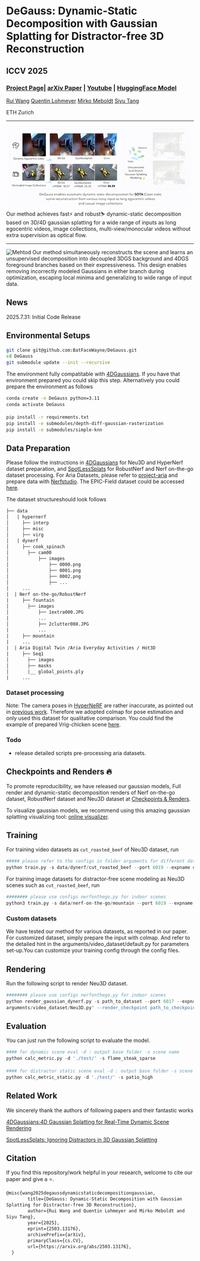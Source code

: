 # DeGauss: Dynamic-Static Decomposition with Gaussian Splatting for Distractor-free 3D Reconstruction

## ICCV 2025

### [Project Page](https://batfacewayne.github.io/DeGauss.io/)| [arXiv Paper](https://arxiv.org/abs/2503.13176) | [Youtube](https://www.youtube.com/watch?v=d8U4--_jIcc) | [HuggingFace Model](https://huggingface.co/BatofGo/DeGauss_ckpts/tree/main)

[Rui Wang](https://pdz.ethz.ch/the-group/people/rui-wang.html) [Quentin Lohmeyer](https://pdz.ethz.ch/the-group/people/lohmeyer.html) [Mirko Meboldt](https://pdz.ethz.ch/the-group/people/meboldt.html) [Siyu Tang](https://vlg.ethz.ch/team/Prof-Dr-Siyu-Tang.html)

ETH Zurich


---

![Teaser GIF](assets/teaser.gif)
Our method achieves fast⚡️ and robust⛷️ dynamic-static decomposition based on 3D/4D gaussian splatting for a wide range of inputs as long egocentric videos, image collections, multi-view/monocular videos without extra supervision as optical flow.

---

![Mehtod](assets/method.png)
Our method simultaneously reconstructs the scene and learns an unsupervised decomposition into decoupled 3DGS background and 4DGS foreground branches based on their expressiveness. This design enables removing incorrectly modeled Gaussians in either branch during optimization, escaping local minima and generalizing to wide range of input data.

## News

2025.7.31: Initial Code Release

## Environmental Setups

```bash
git clone git@github.com:BatFaceWayne/DeGauss.git
cd DeGauss
git submodule update --init --recursive
```

The environment fully compatitable with [4DGaussians](https://github.com/hustvl/4DGaussians). If you have that environment prepared you could skip this step. Alternatively you could prepare the environment as follows

```bash
conda create -n DeGauss python=3.11
conda activate DeGauss

pip install -r requirements.txt
pip install -e submodules/depth-diff-gaussian-rasterization
pip install -e submodules/simple-knn
```

## Data Preparation
Please follow the instructions in [4DGaussians](https://github.com/hustvl/4DGaussians) for Neu3D and HyperNerf dataset preparation, and [SpotLessSplats](https://github.com/lilygoli/SpotLessSplats/tree/main) for RobustNerf and Nerf on-the-go dataset processing. For Aria Datasets, please refer to [project-aria](https://www.projectaria.com/resources/#resources-datasets) and prepare data with [Nerfstudio](https://docs.nerf.studio/quickstart/custom_dataset.html#aria). The EPIC-Field dataset could be accessed [here](https://epic-kitchens.github.io/epic-fields/).


The dataset structureshould look follows

```
├── data
│   | hypernerf
│     ├── interp
│     ├── misc
│     ├── virg
│   | dynerf
│     ├── cook_spinach
│       ├── cam00
│           ├── images
│               ├── 0000.png
│               ├── 0001.png
│               ├── 0002.png
│               ├── ...
│     ...
|  | Nerf on-the-go/RobustNerf
|     ├── fountain
│       ├── images
│           ├── 1extra000.JPG
|           ...
│           ├── 2clutter008.JPG
|           ...
|     ├── mountain
|     ...
|  | Aria Digital Twin /Aria Everyday Activities / Hot3D
|     ├── Seq1
│       ├── images
│       ├── masks
│       |__ global_points.ply
|     ...

```
### Dataset processing
Note: The camera poses in [HyperNeRF](https://github.com/google/hypernerf) are rather inaccurate, as pointed out in [previous work](https://github.com/CVMI-Lab/SC-GS). Therefore we adopted colmap for pose estimation and only used this dataset for qualitative comparison. You could find the example of prepared Vrig-chicken scene [here](https://drive.google.com/file/d/1BoWvcSuQlGLdaO8iQIPuJFhiL1RldYhs/view?usp=drive_link).

### Todo
- release detailed scripts pre-processing aria datasets.
## Checkpoints and Renders 🔥
To promote reproducibility, we have released our gaussian models, Full render and dynamic-static decomposition renders of Nerf on-the-go dataset, RobustNerf dataset and Neu3D dataset at [Checkpoints & Renders](https://huggingface.co/BatofGo/DeGauss_ckpts/tree/main). 

To visualize gaussian models, we recommend using this amazing gaussian splatting visualizing tool: [online visualizer](https://antimatter15.com/splat/).

## Training


For training video datasets as  `cut_roasted_beef` of Neu3D dataset, run
```python
##### please refer to the configs in folder arguments for different dataset setup
python train.py -s data/dynerf/cut_roasted_beef --port 6019 --expname cut_roasted_beef --configs arguments/video_dataset/Neu3D.py
```

For training image datasets for distractor-free scene modeling as Neu3D scenes such as `cut_roasted_beef`, run
```python
######## please use configs nerfonthego.py for indoor scenes
python3 train.py -s data/nerf-on-the-go/mountain --port 6019 --expname mountain --configs arguments/image_dataset/nerfonthego_outdoor.py
```
### Custom datasets
We have tested our method for various datasets, as reported in our paper. For customized dataset, simply prepare the input with colmap. And refer to the detailed hint in the arguments/video_dataset/default.py for parameters set-up.You can customize your training config through the config files.


## Rendering

Run the following script to render Neu3D dataset.
```python
######## please use configs nerfonthego.py for indoor scenes
python render_gaussian_dynerf.py -s path_to_dataset --port 6017 --expname Neu3Drender --configs
arguments/video_dataset/Neu3D.py" --render_checkpoint path_to_checkpoint
```


## Evaluation

You can just run the following script to evaluate the model.

```python
#### for dynamic scene eval -d : output base folder -s scene name
python calc_metric.py -d './test/' -s flame_steak_sparse

#### for distractor static scene eval -d : output base folder -s scene name
python calc_metric_static.py -d './test/' -s patio_high 

```


## Related Work

We sincerely thank the authors of following papers and their fantastic works

[4DGaussians:4D Gaussian Splatting for Real-Time Dynamic Scene Rendering](https://guanjunwu.github.io/4dgs/)

[SpotLessSplats: Ignoring Distractors in 3D Gaussian Splatting](https://spotlesssplats.github.io)


## Citation

If you find this repository/work helpful in your research, welcome to cite our paper and give a ⭐.

```
@misc{wang2025degaussdynamicstaticdecompositiongaussian,
        title={DeGauss: Dynamic-Static Decomposition with Gaussian Splatting for Distractor-free 3D Reconstruction}, 
        author={Rui Wang and Quentin Lohmeyer and Mirko Meboldt and Siyu Tang},
        year={2025},
        eprint={2503.13176},
        archivePrefix={arXiv},
        primaryClass={cs.CV},
        url={https://arxiv.org/abs/2503.13176}, 
  }
    
```
